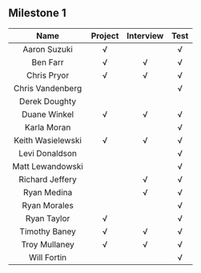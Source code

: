 ## Milestone 1

Name          |  Project | Interview | Test |
:------------:|:--------:|:---------:|:----:|
Aaron Suzuki        | √ |  |√ |
Ben Farr            | √ |√ |√ |
Chris Pryor         | √ |√ |√ |
Chris Vandenberg    |   |  |√ |
Derek Doughty       |   |  |  |
Duane Winkel        | √ |√ |√ |
Karla Moran         |   |  |√ |
Keith Wasielewski   | √ |√ |√ |
Levi Donaldson      |   |  |√ |
Matt Lewandowski    |   |  |√ |
Richard Jeffery     |   |√ |√ |
Ryan Medina         |   |√ |√ |
Ryan Morales        |   |  |√ |
Ryan Taylor         | √ |  |√ |
Timothy Baney       | √ |√ |√ |
Troy Mullaney       | √ |√ |√ |
Will Fortin         |   |  |√ |
